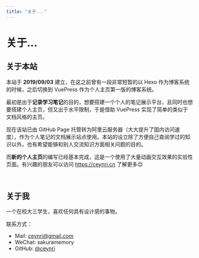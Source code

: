 ```yaml
---
title: "关于..."
---
```


# 关于...

## 关于本站

本站于 **2019/09/03** 建立，在这之前曾有一段非常短暂的以 Hexo 作为博客系统的时候，之后切换到 VuePress 作为个人主页第一版的博客系统。

最初是出于**记录学习笔记**的目的，想要搭建一个个人的笔记展示平台，且同时也想要搭建个人主页，但又出于水平限制，于是借助 VuePress 实现了简单的类似于文档风格的主页。

现在该站已由 GitHub Page 托管转为阿里云服务器（大大提升了国内访问速度），作为个人笔记的文档展示站点使用。本站的设立除了方便自己查阅学过的知识以外，也有希望能够和别人交流知识方面相关问题的目的。

而**新的个人主页**的编写已经基本完成，这是一个使用了大量动画交互效果的实验性页面。有兴趣的朋友可以访问 <https://ceynri.cn> 了解更多😊

<br/>

## 关于我

一个在校大三学生，喜欢任何具有设计感的事物。

联系方式：

- Mail: ceynri@gmail.com
- WeChat: sakuramemory
- GitHub: [@ceynri](https://github.com/ceynri)

<br/>

